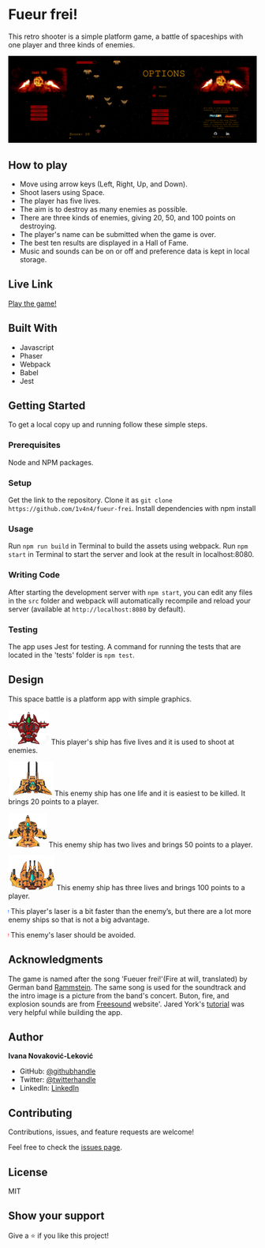 # Fueur frei!

This retro shooter is a simple platform game, a battle of spaceships with one player and three kinds of enemies.

![Screenshot](./dist/assets/fueurFrei.png)

## How to play

- Move using arrow keys (Left, Right, Up, and Down).
- Shoot lasers using Space.
- The player has five lives.
- The aim is to destroy as many enemies as possible.
- There are three kinds of enemies, giving 20, 50, and 100 points on destroying.
- The player's name can be submitted when the game is over.
- The best ten results are displayed in a Hall of Fame.
- Music and sounds can be on or off and preference data is kept in local storage.

## Live Link

[Play the game!](https://1v4n4.github.io/fueur-frei/)

## Built With

- Javascript
- Phaser
- Webpack
- Babel
- Jest

## Getting Started

To get a local copy up and running follow these simple steps.

### Prerequisites

Node and NPM packages.

### Setup

Get the link to the repository.
Clone it as `git clone https://github.com/1v4n4/fueur-frei`.
Install  dependencies with npm install

### Usage

Run `npm run build` in  Terminal to build the assets using webpack.
Run `npm start` in Terminal to start the server and look at the result in localhost:8080.

### Writing Code

After starting the development server with `npm start`, you can edit any files in the `src` folder and webpack will automatically recompile and reload your server (available at `http://localhost:8080` by default).

### Testing

The app uses Jest for testing. A command for running the tests that are located in the 'tests' folder is `npm test`.

## Design

This space battle is a platform app with simple graphics.

![Screenshot](./dist/assets/forReadme/myShip.png)
This player's ship has five lives and it is used to shoot at enemies.

![Screenshot](./dist/assets/forReadme/ship1.png)
This enemy ship has one life and it is easiest to be killed. It brings 20 points to a player.

![Screenshot](./dist/assets/forReadme/ship2.png)
This enemy ship has two lives and brings 50 points to a player.

![Screenshot](./dist/assets/forReadme/Ship3.png)
This enemy ship has three lives and brings 100 points to a player.

![Screenshot](./dist/assets/sprLaserPlayer.png)
This player's laser is a bit faster than the enemy’s, but there are a lot more enemy ships so that is not a big advantage.

![Screenshot](./dist/assets/sprLaserEnemy0.png)
This enemy's laser should be avoided.

## Acknowledgments

The game is named after the song 'Fueuer frei!'(Fire at will, translated) by German band [Rammstein](https://www.rammstein.de/en/). The same song is used for the soundtrack and the intro image is a picture from the band's concert. Buton, fire, and explosion sounds are from [Freesound](https://freesound.org/) website'.
Jared York's [tutorial](https://learn.yorkcs.com/category/tutorials/gamedev/phaser-3/build-a-space-shooter-with-phaser-3/) was very helpful while building the app.



## Author
**Ivana Novaković-Leković**

- GitHub: [@githubhandle](https://github.com/1v4n4)
- Twitter: [@twitterhandle](https://twitter.com/codeIv1)
- LinkedIn: [LinkedIn](https://www.linkedin.com/in/1v4n4/)


## Contributing

Contributions, issues, and feature requests are welcome!

Feel free to check the [issues page](https://github.com/1v4n4/fueur-frei/issues).

## License
MIT

## Show your support

Give a ⭐️ if you like this project!
